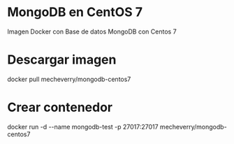 # MongoDB en CentOS 7
Imagen Docker con Base de datos MongoDB con Centos 7

# Descargar imagen
docker pull mecheverry/mongodb-centos7

# Crear contenedor
docker run -d --name mongodb-test -p 27017:27017 mecheverry/mongodb-centos7
